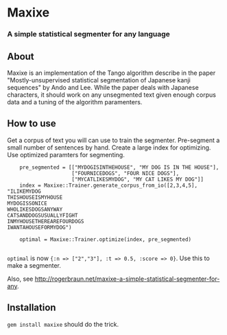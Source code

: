 # Maxixe
### A simple statistical segmenter for any language

## About

Maxixe is an implementation of the Tango algorithm describe in the paper "Mostly-unsupervised statistical segmentation of Japanese kanji sequences" by Ando and Lee. While the paper deals with Japanese characters, it should work on any unsegmented text given enough corpus data and a tuning of the algorithm paramenters.

## How to use

Get a corpus of text you will can use to train the segmenter. Pre-segment a small number of sentences by hand. Create a large index for optimizing. Use optimized paramters for segmenting.

```
    pre_segmented = [["MYDOGISINTHEHOUSE", "MY DOG IS IN THE HOUSE"],
                     ["FOURNICEDOGS", "FOUR NICE DOGS"],
                     ["MYCATLIKESMYDOG", "MY CAT LIKES MY DOG"]]
    index = Maxixe::Trainer.generate_corpus_from_io([2,3,4,5], "ILIKEMYDOG
THISHOUSEISMYHOUSE
MYDOGISSONICE
WHOLIKESDOGSANYWAY
CATSANDDOGSUSUALLYFIGHT
INMYHOUSETHEREAREFOURDOGS
IWANTAHOUSEFORMYDOG")
  
    optimal = Maxixe::Trainer.optimize(index, pre_segmented)
        
```

`optimal` is now `{:n => ["2","3"], :t => 0.5, :score => 0}`. Use this to make a segmenter.

Also, see http://rogerbraun.net/maxixe-a-simple-statistical-segmenter-for-any.

## Installation

`gem install maxixe` should do the trick.
